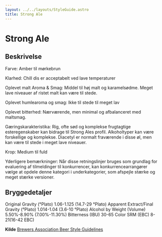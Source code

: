 ```yaml
---
layout: ../../layouts/StyleGuide.astro
title: Strong Ale
---
```

# Strong Ale

## Beskrivelse
Farve: Amber til mørkebrun

Klarhed: Chill dis er acceptabelt ved lave temperaturer

Oplevet malt Aroma &amp; Smag: Middel til høj malt og karamelsødme. Meget lave niveauer af ristet malt kan være til stede.

Oplevet humlearoma og smag: Ikke til stede til meget lav

Oplevet bitterhed: Nærværende, men minimal og afbalanceret med maltsmag.

Gæringskarakteristika: Rig, ofte sød og komplekse frugtagtige esteregenskaber kan bidrage til Strong Ales profil. Alkoholtyper kan være forskellige og komplekse. Diacetyl er normalt fraværende i disse øl, men kan være til stede i meget lave niveauer.

Krop: Medium til fuld

Yderligere bemærkninger: Når disse retningslinjer bruges som grundlag for evaluering af tilmeldinger til konkurrencer, kan konkurrencearrangører vælge at opdele denne kategori i underkategorier, som afspejle stærke og meget stærke versioner.




## Bryggedetaljer
Original Gravity (°Plato) 1.06-1.125 (14.7-29 °Plato)
Apparent Extract/Final Gravity (°Plato) 1.014-1.04 (3.6-10 °Plato)
Alcohol by Weight (Volume) 5.50%-8.90% (7.00%-11.30%)
Bitterness (IBU) 30-65
Color SRM (EBC) 8-21(16-42 EBC)					



**Kilde**
[Brewers Association Beer Style Guidelines](https://www.brewersassociation.org/)
